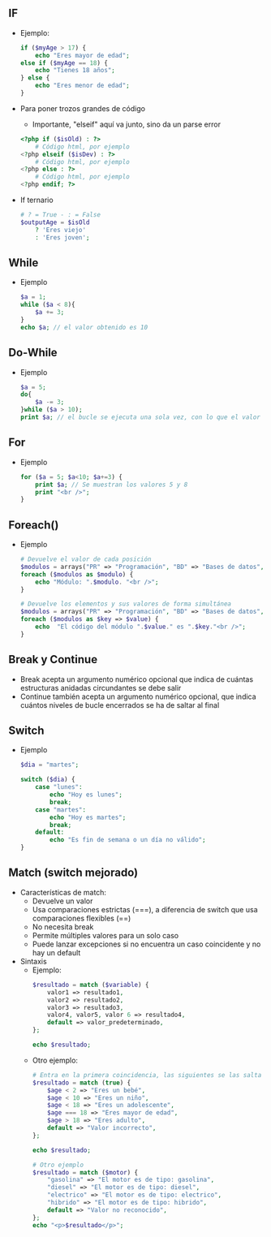 ## IF
- Ejemplo:
    ~~~php
    if ($myAge > 17) {
        echo "Eres mayor de edad";
    else if ($myAge == 18) {
        echo "Tienes 18 años";
    } else {
        echo "Eres menor de edad";
    }
    ~~~

- Para poner trozos grandes de código
    - Importante, "elseif" aquí va junto, sino da un parse error
    ~~~php
    <?php if ($isOld) : ?>
        # Código html, por ejemplo
    <?php elseif ($isDev) : ?>
        # Código html, por ejemplo   
    <?php else : ?>
        # Código html, por ejemplo
    <?php endif; ?>
    ~~~

- If ternario
    ~~~php
    # ? = True - : = False
    $outputAge = $isOld
        ? 'Eres viejo'
        : 'Eres joven';
    ~~~

## While
- Ejemplo
    ~~~php
    $a = 1;
    while ($a < 8){
        $a += 3;
    }
    echo $a; // el valor obtenido es 10
    ~~~

## Do-While
- Ejemplo
    ~~~php
    $a = 5;
    do{
        $a -= 3;
    }while ($a > 10);
    print $a; // el bucle se ejecuta una sola vez, con lo que el valor obtenido es 2
    ~~~

## For
- Ejemplo
    ~~~php
    for ($a = 5; $a<10; $a+=3) {
        print $a; // Se muestran los valores 5 y 8
        print "<br />";
    }
    ~~~

## Foreach()
- Ejemplo
    ~~~php
    # Devuelve el valor de cada posición
    $modulos = arrays("PR" => "Programación", "BD" => "Bases de datos", ..., "DWES" => "Desarrollo web en entorno servidor");
    foreach ($modulos as $modulo) {
        echo "Módulo: ".$modulo. "<br />";
    }

    # Devuelve los elementos y sus valores de forma simultánea
    $modulos = arrays("PR" => "Programación", "BD" => "Bases de datos", ..., "DWES" => "Desarrollo web en entorno servidor");
    foreach ($modulos as $key => $value) {
        echo  "El código del módulo ".$value." es ".$key."<br />";
    }
    ~~~

## Break y Continue
- Break acepta un argumento numérico opcional que indica de cuántas estructuras anidadas circundantes se debe salir
- Continue también acepta un argumento numérico opcional, que indica cuántos niveles de bucle encerrados se ha de saltar al final

## Switch
- Ejemplo
    ~~~php
    $dia = "martes";

    switch ($dia) {
        case "lunes":
            echo "Hoy es lunes";
            break;
        case "martes":
            echo "Hoy es martes";
            break;
        default:
            echo "Es fin de semana o un día no válido";
    }
    ~~~
## Match (switch mejorado)
- Características de match:
    - Devuelve un valor
    - Usa comparaciones estrictas (===), a diferencia de switch que usa comparaciones flexibles (==)
    - No necesita break
    - Permite múltiples valores para un solo caso
    - Puede lanzar excepciones si no encuentra un caso coincidente y no hay un default
- Sintaxis
    - Ejemplo:
        ~~~php
        $resultado = match ($variable) {
            valor1 => resultado1,
            valor2 => resultado2,
            valor3 => resultado3,
            valor4, valor5, valor 6 => resultado4,
            default => valor_predeterminado,
        };

        echo $resultado;
        ~~~
    - Otro ejemplo:
        ~~~php
        # Entra en la primera coincidencia, las siguientes se las salta
        $resultado = match (true) {
            $age < 2 => "Eres un bebé",
            $age < 10 => "Eres un niño",
            $age < 18 => "Eres un adolescente",
            $age === 18 => "Eres mayor de edad",
            $age > 18 => "Eres adulto",
            default => "Valor incorrecto",
        };

        echo $resultado;

        # Otro ejemplo
        $resultado = match ($motor) {
            "gasolina" => "El motor es de tipo: gasolina",
            "diesel" => "El motor es de tipo: diesel",
            "electrico" => "El motor es de tipo: electrico",
            "hibrido" => "El motor es de tipo: hibrido",
            default => "Valor no reconocido",
        };
        echo "<p>$resultado</p>";
        ~~~
